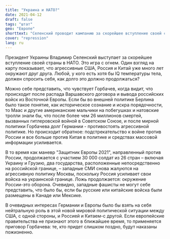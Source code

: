 ```yaml
---
title: "Украина и НАТО?"
date: 2021-04-12
draft: false
tags: "штат"
geo: "Европе"
shorttext: "Селенский проводит кампанию за скорейшее вступление своей страны в НАТО. Поджигатель играет с огнем!"
cover: "repression"
lang: ru
---
```


Президент Украины Владимир Селенский выступает за скорейшее вступление своей страны в НАТО. Это игра с огнем. Один взгляд на карту показывает, что агрессивные США, Россия и Китай уже много лет окружают друг друга. Любой, у кого есть хотя бы IQ температуры тела, должен спросить себя, как долго это должно продолжаться?

Можно себе представить, что чувствует Горбачев, когда видит, что происходит после распада Варшавского договора и вывода российских войск из Восточной Европы. Если бы во внешней политике Берлина было такое понятие, как историческое сознание и искра порядочности, то Маас и другие американские мальчики на побегушках и натовские тролли знали бы, что после более чем 26 миллионов смертей, вызванных гитлеровской войной в Советском Союзе, и после мирной политики Горбачева долг Германии - противостоять агрессивной политике. Но происходит обратное: подстрекательство к войне против России и все больше против Китая в политике и средствах массовой информации усиливается.

В то время как маневр "Защитник Европы 2021", направленный против России, продолжается с участием 30 000 солдат из 26 стран – включая Украину и Грузию, два государства, расположенные непосредственно на российской границе, – западные СМИ снова жалуются на агрессивную политику Москвы, поскольку Россия усиливает свои войска на украинской границе. Ложь продолжается: окружение России-это оборона. Очевидно, западные фашисты не могут себе представить, что было бы, если бы русские или китайские войска были размещены в Канаде или Мексике.

В очевидных интересах Германии и Европы было бы взять на себя нейтральную роль в этой новой мировой политической ситуации между США, с одной стороны, и Россией и Китаем-с другой. Если европейские правительства не признают этого в ближайшее время, то применяется приговор Горбачева: те, кто придет слишком поздно, будут наказаны пожизненно.

